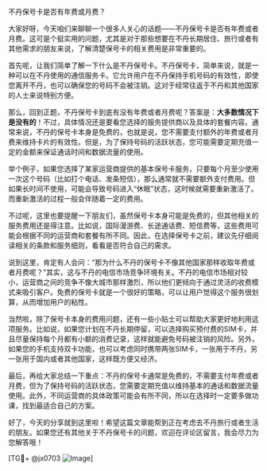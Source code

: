 不丹保号卡是否有年费或月费？

大家好呀，今天咱们来聊聊一个很多人关心的话题——不丹保号卡是否有年费或者月费。这可是个挺实用的问题，尤其是对于那些想要在不丹长期居住、旅行或者有其他需求的朋友来说，了解清楚保号卡的相关费用是非常重要的。

首先呢，让我们简单了解一下什么是不丹保号卡。不丹保号卡，简单来说，就是一种可以在不丹使用的通信服务卡。它允许用户在不丹保持手机号码的有效性，即使您离开不丹，也可以确保您的号码不会被注销。这对于经常往返于不丹和其他国家的人士来说特别方便。

那么，回到正题，不丹保号卡到底有没有年费或者月费呢？答案是：**大多数情况下是没有的**！不过，具体情况还是要看您选择的服务提供商以及具体的套餐内容。通常来说，不丹的保号卡本身是免费的，也就是说，您不需要支付额外的年费或者月费来维持卡片的有效性。但是，为了保持号码的活跃状态，您可能需要定期充值一定的金额来保证通话时间和数据流量的使用。

举个例子，如果您选择了某家运营商提供的基本保号卡服务，只要每个月至少使用一次这个号码（比如打个电话、发条短信），那么通常就不需要额外支付费用。但如果长时间不使用，可能会导致号码进入“休眠”状态，这时候就需要重新激活了。而重新激活的过程一般会伴随着一定的费用。

不过呢，这里也要提醒一下朋友们，虽然保号卡本身可能是免费的，但其他相关的服务费用还是得注意。比如说，国际漫游费、长途通话费、短信费等，这些费用可能会根据不同的运营商和套餐有所不同。因此，在选择保号卡之前，建议先仔细阅读相关的条款和服务细则，看看是否符合自己的需求。

说到这里，肯定有人会问：“那为什么不丹的保号卡不像其他国家那样收取年费或者月费呢？”其实，这与不丹的电信市场竞争环境有关。不丹的电信市场相对较小，运营商之间的竞争不像大城市那样激烈，所以他们更倾向于通过灵活的收费模式来吸引客户。免费的保号卡就是一个很好的策略，可以让用户觉得这个服务很划算，从而增加用户的粘性。

当然啦，除了保号卡本身的费用问题，还有一些小贴士可以帮助大家更好地利用这项服务。比如说，如果您计划在不丹长期停留，可以选择购买预付费的SIM卡，并且尽量保持每个月都有小额的消费记录，这样就能避免号码被注销的风险。另外，如果您的手机支持双卡功能，也可以考虑同时携带两张SIM卡，一张用于不丹，另一张用于国内或者其他国家，这样既方便又经济。

最后，再给大家总结一下重点：不丹的保号卡通常是免费的，不需要支付年费或者月费，但为了保持号码的活跃状态，您需要定期充值以维持基本的通话和数据流量使用。此外，不同运营商的具体政策可能会有所不同，所以在选择时一定要多做功课，找到最适合自己的方案。

好了，今天的分享就到这里啦！希望这篇文章能帮到正在考虑去不丹旅行或者生活的朋友。如果您还有其他关于不丹保号卡的问题，欢迎在评论区留言，我会尽力为您解答哦！

[TG💪+ @jx0703 ![Image](https://github.com/user-attachments/assets/dbca1d08-cadb-493c-b0ec-ad6f7a83f270)]